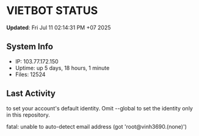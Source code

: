 # VIETBOT STATUS
**Updated**: Fri Jul 11 02:14:31 PM +07 2025

## System Info
- IP: 103.77.172.150
- Uptime: up 5 days, 18 hours, 1 minute
- Files: 12524

## Last Activity

to set your account's default identity.
Omit --global to set the identity only in this repository.

fatal: unable to auto-detect email address (got 'root@vinh3690.(none)')
